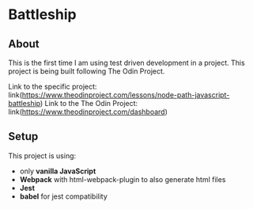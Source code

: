 # Battleship

## About
This is the first time I am using test driven development in a project. This project is being built following The Odin Project.

Link to the specific project: link(https://www.theodinproject.com/lessons/node-path-javascript-battleship)
Link to the The Odin Project: link(https://www.theodinproject.com/dashboard)

## Setup
This project is using:
- only **vanilla JavaScript**
- **Webpack** with html-webpack-plugin to also generate html files
- **Jest**
- **babel** for jest compatibility
